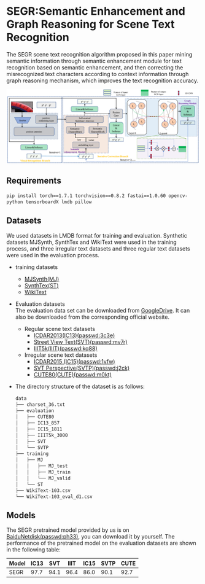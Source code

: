 # SEGR:Semantic Enhancement and Graph Reasoning for Scene Text Recognition
The SEGR scene text recognition algorithm proposed in this paper mining semantic information through semantic enhancement module for text recognition based on semantic enhancement, and then correcting the misrecognized text characters according to context information through graph reasoning mechanism, which improves the text recognition accuracy.

![framework](./figs/framework.png)

## Requirements
```
pip install torch==1.7.1 torchvision==0.8.2 fastai==1.0.60 opencv-python tensorboardX lmdb pillow
```
## Datasets
We used datasets in LMDB format for training and evaluation. Synthetic datasets MJSynth, SynthTex and WikiText were used in the training process, and three irregular text datasets and three regular text datasets were used in the evaluation process.<br>
* training datasets<br>
  * [MJSynth(MJ)](https://www.robots.ox.ac.uk/~vgg/data/text/)<br>
  * [SynthTex(ST)](https://www.robots.ox.ac.uk/~vgg/data/scenetext/)<br>
  * [WikiText](https://s3.amazonaws.com/research.metamind.io/wikitext/wikitext-103-v1.zip)<br>
* Evaluation datasets<br>
The evaluation data set can be downloaded from [GoogleDrive](https://drive.google.com/file/d/1mYM_26qHUom_5NU7iutHneB_KHlLjL5y/view?usp=sharing). It can also be downloaded from the corresponding official website. <br>
  * Regular scene text datasets<br>
    * [ICDAR2013(IC13)(passwd:3c3e)](https://pan.baidu.com/s/1KwKt63R1NQR42MuckUs7kg?pwd=3c3e)<br>
    * [Street View Text(SVT)(passwd:mv7r)](https://pan.baidu.com/s/1_SwRxc_KX7boC_F6qcrUXw?pwd=mv7r)<br>
    * [IIIT5k(IIIT)(passwd:kq88)](https://pan.baidu.com/s/1_JKzCDpRUTwlV0aEd12oxQ?pwd=kq88)<br>
  * Irregular scene text datasets<br>
    * [ICDAR2015 (IC15)(passwd:1vfw)](https://pan.baidu.com/s/1Ss3icBNdIDQs-O7fs4m2hw?pwd=1vfw)<br>
    * [SVT Perspective(SVTP)(passwd:j2ck)](https://pan.baidu.com/s/1oww4-fXXl1AHzl1tH2TD5A?pwd=j2ck)<br>
    * [CUTE80(CUTE)(passwd:m0kt)](https://pan.baidu.com/s/1WSmqywc31RC7qmAFqAzzyQ?pwd=m0kt)<br>
* The directory structure of the dataset is as follows:<br>

    ```
    data
    ├── charset_36.txt
    ├── evaluation
    │   ├── CUTE80
    │   ├── IC13_857
    │   ├── IC15_1811
    │   ├── IIIT5k_3000
    │   ├── SVT
    │   └── SVTP
    ├── training
    │   ├── MJ
    │   │   ├── MJ_test
    │   │   ├── MJ_train
    │   │   └── MJ_valid
    │   └── ST
    ├── WikiText-103.csv
    └── WikiText-103_eval_d1.csv
    ```
## Models
The SEGR pretrained model provided by us is on [BaiduNetdisk(passwd:ph33)](https://pan.baidu.com/s/1193tym9Mc2TpSOeTHomdcg?pwd=ph33), you can download it by yourself. The performance of the pretrained model on the evaluation datasets are shown in the following table:

|Model|IC13|SVT|IIIT|IC15|SVTP|CUTE|
|-|-|-|-|-|-|-|
|SEGR|97.7|94.1|96.4|86.0|90.1|92.7


